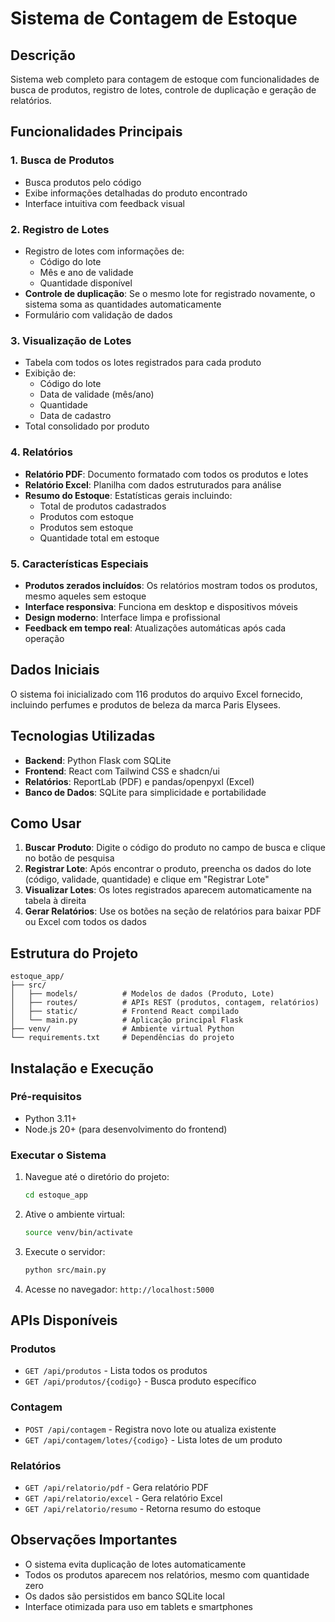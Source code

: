 # Sistema de Contagem de Estoque

## Descrição
Sistema web completo para contagem de estoque com funcionalidades de busca de produtos, registro de lotes, controle de duplicação e geração de relatórios.

## Funcionalidades Principais

### 1. Busca de Produtos
- Busca produtos pelo código
- Exibe informações detalhadas do produto encontrado
- Interface intuitiva com feedback visual

### 2. Registro de Lotes
- Registro de lotes com informações de:
  - Código do lote
  - Mês e ano de validade
  - Quantidade disponível
- **Controle de duplicação**: Se o mesmo lote for registrado novamente, o sistema soma as quantidades automaticamente
- Formulário com validação de dados

### 3. Visualização de Lotes
- Tabela com todos os lotes registrados para cada produto
- Exibição de:
  - Código do lote
  - Data de validade (mês/ano)
  - Quantidade
  - Data de cadastro
- Total consolidado por produto

### 4. Relatórios
- **Relatório PDF**: Documento formatado com todos os produtos e lotes
- **Relatório Excel**: Planilha com dados estruturados para análise
- **Resumo do Estoque**: Estatísticas gerais incluindo:
  - Total de produtos cadastrados
  - Produtos com estoque
  - Produtos sem estoque
  - Quantidade total em estoque

### 5. Características Especiais
- **Produtos zerados incluídos**: Os relatórios mostram todos os produtos, mesmo aqueles sem estoque
- **Interface responsiva**: Funciona em desktop e dispositivos móveis
- **Design moderno**: Interface limpa e profissional
- **Feedback em tempo real**: Atualizações automáticas após cada operação

## Dados Iniciais
O sistema foi inicializado com 116 produtos do arquivo Excel fornecido, incluindo perfumes e produtos de beleza da marca Paris Elysees.

## Tecnologias Utilizadas
- **Backend**: Python Flask com SQLite
- **Frontend**: React com Tailwind CSS e shadcn/ui
- **Relatórios**: ReportLab (PDF) e pandas/openpyxl (Excel)
- **Banco de Dados**: SQLite para simplicidade e portabilidade

## Como Usar

1. **Buscar Produto**: Digite o código do produto no campo de busca e clique no botão de pesquisa
2. **Registrar Lote**: Após encontrar o produto, preencha os dados do lote (código, validade, quantidade) e clique em "Registrar Lote"
3. **Visualizar Lotes**: Os lotes registrados aparecem automaticamente na tabela à direita
4. **Gerar Relatórios**: Use os botões na seção de relatórios para baixar PDF ou Excel com todos os dados

## Estrutura do Projeto
```
estoque_app/
├── src/
│   ├── models/          # Modelos de dados (Produto, Lote)
│   ├── routes/          # APIs REST (produtos, contagem, relatórios)
│   ├── static/          # Frontend React compilado
│   └── main.py          # Aplicação principal Flask
├── venv/                # Ambiente virtual Python
└── requirements.txt     # Dependências do projeto
```

## Instalação e Execução

### Pré-requisitos
- Python 3.11+
- Node.js 20+ (para desenvolvimento do frontend)

### Executar o Sistema
1. Navegue até o diretório do projeto:
   ```bash
   cd estoque_app
   ```

2. Ative o ambiente virtual:
   ```bash
   source venv/bin/activate
   ```

3. Execute o servidor:
   ```bash
   python src/main.py
   ```

4. Acesse no navegador: `http://localhost:5000`

## APIs Disponíveis

### Produtos
- `GET /api/produtos` - Lista todos os produtos
- `GET /api/produtos/{codigo}` - Busca produto específico

### Contagem
- `POST /api/contagem` - Registra novo lote ou atualiza existente
- `GET /api/contagem/lotes/{codigo}` - Lista lotes de um produto

### Relatórios
- `GET /api/relatorio/pdf` - Gera relatório PDF
- `GET /api/relatorio/excel` - Gera relatório Excel
- `GET /api/relatorio/resumo` - Retorna resumo do estoque

## Observações Importantes
- O sistema evita duplicação de lotes automaticamente
- Todos os produtos aparecem nos relatórios, mesmo com quantidade zero
- Os dados são persistidos em banco SQLite local
- Interface otimizada para uso em tablets e smartphones

